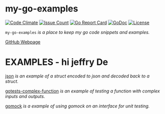 # my-go-examples

[![Code Climate](https://codeclimate.com/github/JeffDeCola/my-go-examples/badges/gpa.svg)](https://codeclimate.com/github/JeffDeCola/my-go-examples)
[![Issue Count](https://codeclimate.com/github/JeffDeCola/my-go-examples/badges/issue_count.svg)](https://codeclimate.com/github/JeffDeCola/my-go-examples/issues)
[![Go Report Card](https://goreportcard.com/badge/jeffdecola/my-go-examples)](https://goreportcard.com/report/jeffdecola/my-go-examples)
[![GoDoc](https://godoc.org/github.com/JeffDeCola/my-go-examples?status.svg)](https://godoc.org/github.com/JeffDeCola/my-go-examples)
[![License](http://img.shields.io/:license-mit-blue.svg)](http://jeffdecola.mit-license.org)

`my-go-examples` _is a place to keep my go code snippets and examples._

[GitHub Webpage](https://jeffdecola.github.io/my-go-examples/)

# EXAMPLES - hi jeffry De

[json](https://github.com/JeffDeCola/my-go-examples/tree/master/json)
_is an example of a struct encoded to json and decoded back to a struct._

[gotests-complex-function](https://github.com/JeffDeCola/my-go-examples/tree/master/gotests-complex-function)
_is an example of testing a function with complex inputs and outputs._

[gomock](https://github.com/JeffDeCola/my-go-examples/tree/master/gomock)
_is a example of using gomock on an interface for unit testing._
